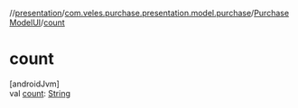 //[presentation](../../../index.md)/[com.veles.purchase.presentation.model.purchase](../index.md)/[PurchaseModelUI](index.md)/[count](count.md)

# count

[androidJvm]\
val [count](count.md): [String](https://kotlinlang.org/api/latest/jvm/stdlib/kotlin/-string/index.html)

